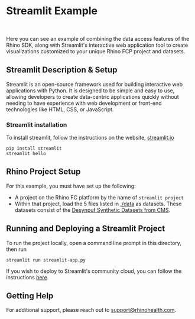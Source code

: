 # Streamlit Example
<br>

Here you can see an example of combining the data access features of the Rhino SDK, along with Streamlit's interactive web application tool to create visualizations customized to your unique Rhino FCP project and datasets.

## Streamlit Description & Setup
Streamlit is an open-source framework used for building interactive web applications with Python. It is designed to be simple and easy to use, allowing developers to create data-centric applications quickly without needing to have experience with web development or front-end technologies like HTML, CSS, or JavaScript.

### Streamlit installation
To install streamlit, follow the instructions on the website, [streamlit.io](https://streamlit.io/#install)
```
pip install streamlit
streamlit hello
```

## Rhino Project Setup
For this example, you must have set up the following:
 * A project on the Rhino FC platform by the name of ``streamlit project``
 * Within that project, load the 5 files listed in [./data](./data/) as datasets. These datasets consist of the [Desynpuf Synthetic Datasets from CMS](https://www.cms.gov/research-statistics-data-and-systems/downloadable-public-use-files/synpufs/downloads/synpuf_dug.pdf).

## Running and Deploying a Streamlit Project
To run the project locally, open a command line prompt in this directory, then run
```
streamlit run streamlit-app.py
```
If you wish to deploy to Streamlit's community cloud, you can follow the instructions [here](https://docs.streamlit.io/deploy/streamlit-community-cloud/deploy-your-app/deploy).

## Getting Help
For additional support, please reach out to [support@rhinohealth.com](mailto:support@rhinohealth.com).
